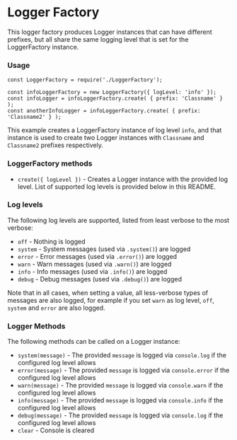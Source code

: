 # Logger Factory

This logger factory produces Logger instances that can have different prefixes, 
but all share the same logging level that is set for the LoggerFactory instance.

### Usage

```
const LoggerFactory = require('./LoggerFactory');

const infoLoggerFactory = new LoggerFactory({ logLevel: 'info' });
const infoLogger = infoLoggerFactory.create( { prefix: 'Classname' } );
const anotherInfoLogger = infoLoggerFactory.create( { prefix: 'Classname2' } );
```

This example creates a LoggerFactory instance of log level `info`, and that instance is used to 
create two Logger instances with `Classname` and `Classname2` prefixes respectively.

### LoggerFactory methods

- `create({ logLevel })` - Creates a Logger instance with the provided log level. 
List of supported log levels is provided below in this README.  

### Log levels

The following log levels are supported, listed from least verbose to the most verbose:

- `off` - Nothing is logged
- `system` - System messages (used via `.system()`) are logged
- `error` - Error messages (used via `.error()`) are logged
- `warn` - Warn messages (used via `.warn()`) are logged
- `info` - Info messages (used via `.info()`) are logged
- `debug` - Debug messages (used via `.debug()`) are logged

Note that in all cases, when setting a value, all less-verbose types of messages are also logged,
for example if you set `warn` as log level, `off`, `system` and `error` are also logged.

### Logger Methods

The following methods can be called on a Logger instance:

- `system(message)` - The provided `message` is logged via `console.log` if the configured log level allows 
- `error(message)` - The provided `message` is logged via `console.error` if the configured log level allows
- `warn(message)` - The provided `message` is logged via `console.warn` if the configured log level allows
- `info(message)` - The provided `message` is logged via `console.info` if the configured log level allows
- `debug(message)` - The provided `message` is logged via `console.log` if the configured log level allows
- `clear` - Console is cleared

